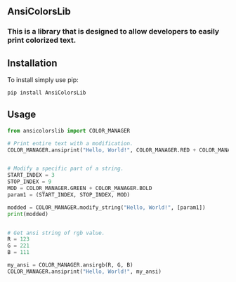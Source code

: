 ## AnsiColorsLib
### This is a library that is designed to allow developers to easily print colorized text.


## Installation
To install simply use pip:
```sh
pip install AnsiColorsLib
```

## Usage
```python
from ansicolorslib import COLOR_MANAGER

# Print entire text with a modification.
COLOR_MANAGER.ansiprint("Hello, World!", COLOR_MANAGER.RED + COLOR_MANAGER.BOLD, begins_with="\t\t", ends_with="\n\n")


# Modify a specific part of a string.
START_INDEX = 3
STOP_INDEX = 9
MOD = COLOR_MANAGER.GREEN + COLOR_MANAGER.BOLD
param1 = (START_INDEX, STOP_INDEX, MOD)

modded = COLOR_MANAGER.modify_string("Hello, World!", [param1])
print(modded)


# Get ansi string of rgb value.
R = 123
G = 221
B = 111

my_ansi = COLOR_MANAGER.ansirgb(R, G, B)
COLOR_MANAGER.ansiprint("Hello, World!", my_ansi)
```